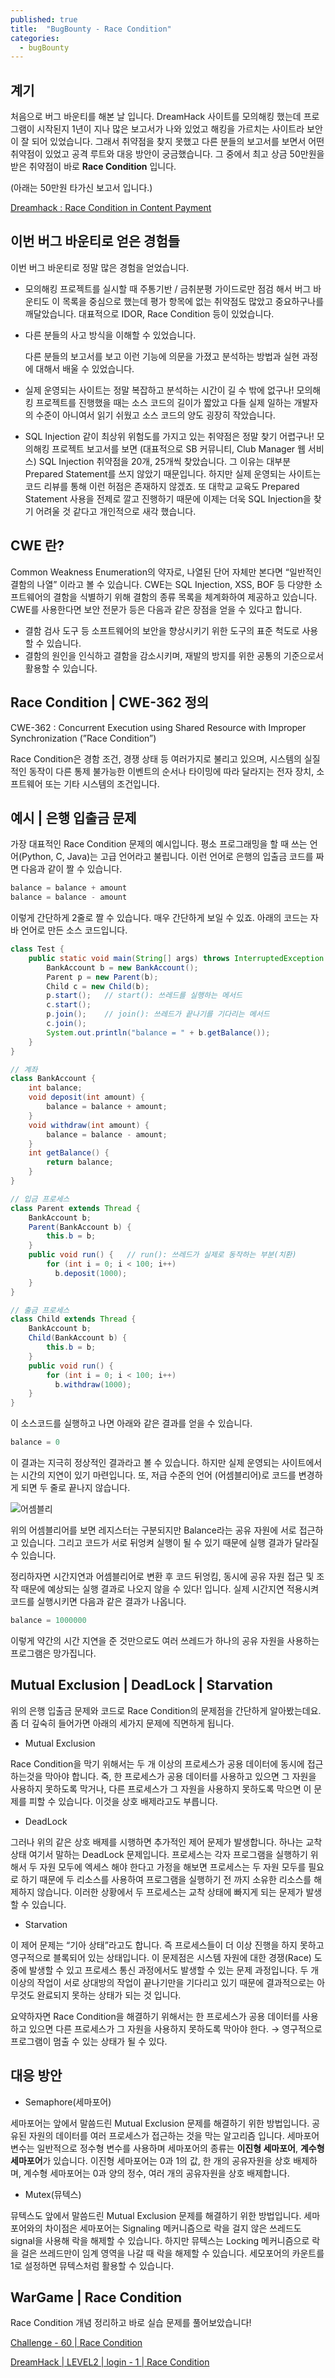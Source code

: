 ```yaml
---
published: true
title:  "BugBounty - Race Condition"
categories:
  - bugBounty
---
```

## 계기

처음으로 버그 바운티를 해본 날 입니다. DreamHack 사이트를 모의해킹 했는데 프로그램이 시작된지 1년이 지나 많은 보고서가 나와 있었고 해킹을 가르치는 사이트라 보안이 잘 되어 있었습니다. 그래서 취약점을 찾지 못했고 다른 분들의 보고서를 보면서 어떤 취약점이 있었고 공격 루트와 대응 방안이 궁금했습니다. 그 중에서 최고 상금 50만원을 받은 취약점이 바로 **Race Condition** 입니다.

(아래는 50만원 타가신 보고서 입니다.)

[Dreamhack : Race Condition in Content Payment](https://patchday.io/reports/109)

## 이번 버그 바운티로 얻은 경험들

이번 버그 바운티로 정말 많은 경험을 얻었습니다.

- 모의해킹 프로젝트를 실시할 때 주통기반 / 금취분평 가이드로만 점검 해서 버그 바운티도 이 목록을 중심으로 했는데 평가 항목에 없는 취약점도 많았고 중요하구나를 깨달았습니다. 대표적으로 IDOR, Race Condition 등이 있었습니다.
    
    
- 다른 분들의 사고 방식을 이해할 수 있었습니다.
    
    다른 분들의 보고서를 보고 이런 기능에 의문을 가졌고 분석하는 방법과 실현 과정에 대해서 배울 수 있었습니다.
    
- 실제 운영되는 사이트는 정말 복잡하고 분석하는 시간이 길 수 밖에 없구나!
모의해킹 프로젝트를 진행했을 때는 소스 코드의 길이가 짧았고 다들 실제 일하는 개발자의 수준이 아니여서 읽기 쉬웠고 소스 코드의 양도 굉장히 작았습니다.

- SQL Injection 같이 최상위 위험도를 가지고 있는 취약점은 정말 찾기 어렵구나!
모의해킹 프로젝트 보고서를 보면 (대표적으로 SB 커뮤니티, Club Manager 웹 서비스) SQL Injection 취약점을 20개, 25개씩 찾았습니다. 그 이유는 대부분 Prepared Statement를 쓰지 않았기 때문입니다. 하지만 실제 운영되는 사이트는 코드 리뷰를 통해 이런 허점은 존재하지 않겠죠. 또 대학교 교육도 Prepared Statement 사용을 전제로 깔고 진행하기 때문에 이제는 더욱 SQL Injection을 찾기 어려울 것 같다고 개인적으로 새각 했습니다.

## CWE 란?

Common Weakness Enumeration의 약자로, 나열된 단어 자체만 본다면 “일반적인 결함의 나열” 이라고 볼 수 있습니다. CWE는 SQL Injection, XSS, BOF 등 다양한 소프트웨어의 결함을 식별하기 위해 결함의 종류 목록을 체계화하여 제공하고 있습니다. CWE를 사용한다면 보안 전문가 등은 다음과 같은 장점을 얻을 수 있다고 합니다.

- 결함 검사 도구 등 소프트웨어의 보안을 향상시키기 위한 도구의 표준 척도로 사용할 수 있습니다.
- 결함의 원인을 인식하고 결함을 감소시키며, 재발의 방지를 위한 공통의 기준으로서 활용할 수 있습니다.

## Race Condition | CWE-362 정의

CWE-362 : Concurrent Execution using Shared Resource with Improper Synchronization (”Race Condition”)

Race Condition은 경함 조건, 경쟁 상태 등 여러가지로 불리고 있으며, 시스템의 실질적인 동작이 다른 통제 불가능한 이벤트의 순서나 타이밍에 따라 달라지는 전자 장치, 소프트웨어 또는 기타 시스템의 조건입니다.

## 예시 | 은행 입출금 문제

가장 대표적인 Race Condition 문제의 예시입니다. 평소 프로그래밍을 할 때 쓰는 언어(Python, C, Java)는 고급 언어라고 불립니다. 이런 언어로 은행의 입출금 코드를 짜면 다음과 같이 짤 수 있습니다.

```python
balance = balance + amount
balance = balance - amount 
```

이렇게 간단하게 2줄로 짤 수 있습니다. 매우 간단하게 보일 수 있죠. 아래의 코드는 자바 언어로 만든 소스 코드입니다. 

```java
class Test {
	public static void main(String[] args) throws InterruptedException {
		BankAccount b = new BankAccount();
		Parent p = new Parent(b);
		Child c = new Child(b);
		p.start();   // start(): 쓰레드를 실행하는 메서드
		c.start();
		p.join();    // join(): 쓰레드가 끝나기를 기다리는 메서드
		c.join();
		System.out.println("balance = " + b.getBalance());
	}
}

// 계좌
class BankAccount {
	int balance;
	void deposit(int amount) {
		balance = balance + amount;
	}
	void withdraw(int amount) {
		balance = balance - amount;
	}
	int getBalance() {
		return balance;
	}
}

// 입금 프로세스
class Parent extends Thread {
	BankAccount b;
	Parent(BankAccount b) {
		this.b = b;
	}
	public void run() {   // run(): 쓰레드가 실제로 동작하는 부분(치환)
		for (int i = 0; i < 100; i++)
		  b.deposit(1000);
	}
}

// 출금 프로세스
class Child extends Thread {
	BankAccount b;
	Child(BankAccount b) {
		this.b = b;
	}
	public void run() {
		for (int i = 0; i < 100; i++)
		  b.withdraw(1000);
	}
}
```

이 소스코드를 실행하고 나면 아래와 같은 결과를 얻을 수 있습니다.

```java
balance = 0
```

이 결과는 지극히 정상적인 결과라고 볼 수 있습니다. 하지만 실제 운영되는 사이트에서는 시간의 지연이 있기 마련입니다. 또, 저급 수준의 언어 (어셈블리어)로 코드를 변경하게 되면 두 줄로 끝나지 않습니다.

![어셈블리](https://github.com/02ggang9/02ggang9.github.io/blob/master/_posts/images/bugBounty/1.png?raw=true)


위의 어셈블리어를 보면 레지스터는 구분되지만 Balance라는 공유 자원에 서로 접근하고 있습니다. 그리고 코드가 서로 뒤엉켜 실행이 될 수 있기 때문에 실행 결과가 달라질 수 있습니다.

정리하자면 시간지연과 어셈블리어로 변환 후 코드 뒤엉킴, 동시에 공유 자원 접근 및 조작 때문에 예상되는 실행 결과로 나오지 않을 수 있다! 입니다. 실제 시간지연 적용시켜 코드를 실행시키면 다음과 같은 결과가 나옵니다.

```java
balance = 1000000
```

이렇게 약간의 시간 지연을 준 것만으로도 여러 쓰레드가 하나의 공유 자원을 사용하는 프로그램은 망가집니다.

## Mutual Exclusion | DeadLock | Starvation

위의 은행 입출금 문제와 코드로 Race Condition의 문제점을 간단하게 알아봤는데요. 좀 더 깊숙히 들어가면 아래의 세가지 문제에 직면하게 됩니다.

- Mutual Exclusion

Race Condition을 막기 위해서는 두 개 이상의 프로세스가 공용 데이터에 동시에 접근 하는것을 막아야 합니다. 죽, 한 프로세스가 공용 데이터를 사용하고 있으면 그 자원을 사용하지 못하도록 막거나, 다른 프로세스가 그 자원을 사용하지 못하도록 막으면 이 문제를 피할 수 있습니다. 이것을 상호 배제라고도 부릅니다.

- DeadLock

그러나 위의 같은 상호 배제를 시행하면 추가적인 제어 문제가 발생합니다. 하나는 교착상태 여기서 말하는 DeadLock 문제입니다. 프로세스는 각자 프로그램을 실행하기 위해서 두 자원 모두에 엑세스 해야 한다고 가정을 해보면 프로세스는 두 자원 모두를 필요로 하기 때문에 두 리소스를 사용하여 프로그램을 실행하기 전 까지 소유한 리소스를 해제하지 않습니다. 이러한 상황에서 두 프로세스는 교착 상태에 빠지게 되는 문제가 발생할 수 있습니다.

- Starvation

이 제어 문제는 “기아 상태”라고도 합니다. 즉 프로세스들이 더 이상 진행을 하지 못하고 영구적으로 블록되어 있는 상태입니다. 이 문제점은 시스템 자원에 대한 경쟁(Race) 도중에 발생할 수 있고 프로세스 통신 과정에서도 발생할 수 있는 문제 과정입니다. 두 개 이상의 작업이 서로 상대방의 작업이 끝나기만을 기다리고 있기 때문에 결과적으로는 아무것도 완료되지 못하는 상태가 되는 것 입니다.

요약하자면 Race Condition을 해결하기 위해서는 한 프로세스가 공용 데이터를 사용하고 있으면 다른 프로세스가 그 자원을 사용하지 못하도록 막아야 한다. → 영구적으로 프로그램이 멈출 수 있는 상태가 될 수 있다.

## 대응 방안

- Semaphore(세마포어)

세마포어는 앞에서 말씀드린 Mutual Exclusion 문제를 해결하기 위한 방법입니다. 공유된 자원의 데이터를 여러 프로세스가 접근하는 것을 막는 알고리즘 입니다. 세마포어 변수는 일반적으로 정수형 변수를 사용하며 세마포어의 종류는 **이진형 세마포어**, **계수형 세마포어**가 있습니다. 이진형 세마포어는 0과 1의 값, 한 개의 공유자원을 상호 배제하며, 계수형 세마포어는 0과 양의 정수, 여러 개의 공유자원을 상호 배제합니다.

- Mutex(뮤텍스)

뮤텍스도 앞에서 말씀드린 Mutual Exclusion 문제를 해결하기 위한 방법입니다. 세마포어와의 차이점은 세마포어는 Signaling 메커니즘으로 락을 걸지 않은 쓰레드도 signal을 사용해 락을 해제할 수 있습니다. 하지만 뮤텍스는 Locking 메커니즘으로 락을 걸은 쓰레드만이 임계 영역을 나갈 때 락을 해제할 수 있습니다. 세모포어의 카운트를 1로 설정하면 뮤텍스처럼 활용할 수 있습니다.

## WarGame | Race Condition

Race Condition 개념 정리하고 바로 실습 문제를 풀어보았습니다!

[Challenge - 60 | Race Condition](https://02ggang9.github.io/wargame/challenge60/) 

[DreamHack | LEVEL2 | login - 1 | Race Condition](https://www.notion.so/DreamHack-LEVEL2-login-1-Race-Condition-f5ee80d4d042479290b5ca44b9c4c91f?pvs=21) 